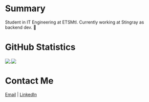 # Summary
Student in IT Engineering at ETSMtl. Currently working at Stingray as backend dev. 🚀
# GitHub Statistics

<a href="https://github-readme-stats.vercel.app">
  <img align="center" src="https://github-readme-stats.vercel.app/api?username=charlesbourget&show_icons=true&count_private=true" />
</a>
<a href="https://github-readme-stats.vercel.app">
  <img align="center" src="https://github-readme-stats.vercel.app/api/top-langs/?username=charlesbourget&langs_count=10&layout=compact" />
</a>
<br/>

# Contact Me
[Email](mailto:charles.bourget.2@ens.etsmtl.ca) | [LinkedIn](https://linkedin.com/in/charles-bourget-7870bab1)
